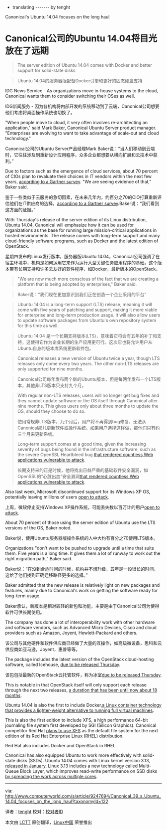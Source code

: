 + translating    ------- by tenght

Canonical's Ubuntu 14.04 focuses on the long haul

Canonical公司的Ubuntu 14.04将目光放在了远期
================================================================================
> The server edition of Ubuntu 14.04 comes with Docker and better support for solid-state disks

>  Ubuntu 14.04的服务器版配备Docker引擎和更好的固态硬盘支持

IDG News Service - As organizations move in-house systems to the cloud, Canonical wants them to consider switching their OSes as well.

IDG新闻服务 - 因为各机构将内部开发的系统移动到了云端，Canonical公司想要他们考虑将桌面操作系统也切换了。

"When people move to cloud, it very often involves re-architecting an application," said Mark Baker, Canonical Ubuntu Server product manager. "Enterprises are evolving to want to take advantage of scale-out and cloud technology."

Canonical公司的Ubuntu Server产品经理Mark Baker说：“当人们移动到云端时，它往往涉及到重新设计应用程序，众多企业都想要从横向扩展和云技术中获利。”

Due to factors such as the emergence of cloud services, about 70 percent of CIOs plan to revaluate their choices in IT vendors within the next few years, [according to a Gartner survey][1]. "We are seeing evidence of that," Baker said.

鉴于一些类似于云服务的急切因素，在未来几年内，约百分之70的CIO打算重新评估他们在IT供应商的选择，[according to a Gartner survey][1].Baker说：“我们看到这方面的证据。”

With Thursday's release of the server edition of its Linux distribution, Ubuntu 14.04, Canonical will emphasize how it can be used for organizations as the base for running large mission-critical applications in hosted environments. The release comes with long-term support and many cloud-friendly software programs, such as Docker and the latest edition of OpenStack.

星期四发布的Linux发行版本，服务器版Ubuntu 14.04，Canonical公司强调了在宿主环境中，机构是如何运用它来作为运行大型关键任务应用程序的基础。这个版本带有长期支持和许多云友好的软件程序，如Docker，最新版本的OpenStack。

> "We are now much more conscious of the fact that we are creating a platform that is being adopted by enterprises," Baker said.
> 

> Baker说：“我们现在更加意识到我们正在创造一个企业采用的平台”

> Ubuntu 14.04 is a long-term support (LTS) release, meaning it will come with five years of patching and support, making it more viable for enterprise and long-term production usage. It will also allow users to update software packages from Ubuntu's own repository system for this time as well.
> 

> Ubuntu 14.04 是一个长期支持版本(LTS)，意味着它将会有五年的补丁和支持，这使得它作为企业长期的生产应用更可行。这次它也将允许用户从Ubuntu自身的版本库系统更新软件包。

> Canonical releases a new version of Ubuntu twice a year, though LTS releases only come every two years. The other non-LTS releases are only supported for nine months.
> 

> Canonical公司每年发布两个新的Ubuntu版本，但是每两年发布一个LTS版本，其他非LTS版本只支持九个月。

> With regular non-LTS releases, users will no longer get bug fixes and they cannot update software or the OS itself through Canonical after nine months. This gives users only about three months to update the OS, should they choose to do so.
>
>使用常规非LTS版本，九个月后，用户将不再得到bug修复，无法从Canonical那儿更新软件或操作系统。如果用户选择这样做，那他们只有约三个月来更新系统。
> 
> Long-term support comes at a good time, given the increasing severity of bugs being found in the infrastructure software, such as the severe OpenSSL Heartbleed bug [that rendered countless Web applications vulnerable to attack][2].
>
>长期支持来的正是时候，他将找出日益严重的基础软件安全漏洞，如OpenSSL的“心脏出血”安全漏洞[that rendered countless Web applications vulnerable to attack][2].

Also last week, Microsoft discontinued support for its Windows XP OS, potentially leaving millions of users [open to attack][3].

上周，微软停止支持Windows XP操作系统，可能丢失数以百万计的用户[open to attack][3].

About 70 percent of those using the server edition of Ubuntu use the LTS versions of the OS, Baker noted.

Baker说，使用Ubuntu服务器版操作系统的人中大约有百分之70使用LTS版本。

Organizations "don't want to be pushed to upgrade until a time that suits them. Five years is a long time. It gives them a lot of runway to work out the right migration path," Baker said.

Baker说：“在没到合适时间的时候，机构并不想升级，五年是一段很长的时间，这给了他们找到正确迁移路径更多的选择。”

Baker admitted that the new release is relatively light on new packages and features, mainly due to Canonical's work on getting the software ready for long-term usage.

Baker承认，新版本是相对较轻的新包和功能，主要是由于Canonical公司为使得软件可供长期使用。

The company has done a lot of interoperability work with other hardware and software vendors, such as Advanced Micro Devices, Cisco and cloud providers such as Amazon, Joyent, Hewlett-Packard and others.

该公司与其他硬件和软件供应商已经做了大量的互操作，如高级微设备，思科和云供应商如亚马逊，Joyent，惠普等等。

The package includes the latest version of the OpenStack cloud-hosting software, called Icehouse, [due to be released Thursday][4].

该包包括最新的OpenStack云托管软件，称为冰室[due to be released Thursday][4].

This is notable in that OpenStack itself will only support each release through the next two releases, [a duration that has been until now about 18 months][5].

Ubuntu 14.04 is also the first to include Docker,[a Linux container technology that provides a lighter-weight alternative to running full virtual machines][6].

This is also the first edition to include XFS, a high performance 64-bit journaling file system first developed by SGI (Silicon Graphics). Canonical competitor Red Hat [plans to use XFS][7] as the default file system for the next edition of its Red Hat Enterprise Linux (RHEL) distribution.

Red Hat also includes Docker and OpenStack in RHEL.

Canonical has also equipped Ubuntu to work more effectively with solid-state disks (SSDs). Ubuntu 14.04 comes with Linux kernel version 3.13, [released in January][8]. Linux 3.13 includes a new technology called Multi-Queue Block Layer, which improves read-write performance on SSD disks [by spreading the work across multiple cores][9].

--------------------------------------------------------------------------------

via: http://www.computerworld.com/s/article/9247694/Canonical_39_s_Ubuntu_14.04_focuses_on_the_long_haul?taxonomyId=122

译者：[tenght](https://github.com/tenght) 校对：[校对者ID](https://github.com/校对者ID)

本文由 [LCTT](https://github.com/LCTT/TranslateProject) 原创翻译，[Linux中国](http://linux.cn/) 荣誉推出

[1]:http://www.gartner.com/newsroom/id/2685515
[2]:http://www.computerworld.com/s/article/9247671/Server_makers_rush_their_Heartbleed_patches
[3]:http://www.computerworld.com/s/article/9247525/Microsoft_Patch_Tuesday_bids_adieu_to_Windows_XP
[4]:https://wiki.openstack.org/wiki/Icehouse_Release_Schedule
[5]:https://wiki.openstack.org/wiki/Releases
[6]:http://www.infoworld.com/d/virtualization/docker-challenges-virtualization-market-containers-235897
[7]:http://www.infoworld.com/t/linux/red-hat-enterprise-linux-7-beta-now-available-232520
[8]:http://kernelnewbies.org/Linux_3.13
[9]:http://www.phoronix.com/scan.php?page=news_item&px=MTUwNDc
